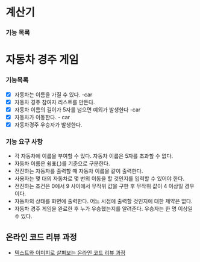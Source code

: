 # 계산기
### 기능 목록

# 자동차 경주 게임
### 기능목록
- [X] 자동차는 이름을 가질 수 있다. -car
- [X] 자동차 경주 참여자 리스트를 만든다.
- [X] 자동차 이름의 길이가 5자를 넘으면 예외가 발생한다 -car
- [X] 자동차가 이동한다. - car
- [X] 자동차경주 우승자가 발생한다.

### 기능 요구 사항
 - 각 자동차에 이름을 부여할 수 있다. 자동차 이름은 5자를 초과할 수 없다.
 - 자동차 이름은 쉼표(,)를 기준으로 구분한다.
 - 전진하는 자동차를 출력할 때 자동차 이름을 같이 출력한다.
 - 사용자는 몇 대의 자동차로 몇 번의 이동을 할 것인지를 입력할 수 있어야 한다.
 - 전진하는 조건은 0에서 9 사이에서 무작위 값을 구한 후 무작위 값이 4 이상일 경우이다.
 - 자동차의 상태를 화면에 출력한다. 어느 시점에 출력할 것인지에 대한 제약은 없다.
 - 자동차 경주 게임을 완료한 후 누가 우승했는지를 알려준다. 우승자는 한 명 이상일 수 있다.

## 온라인 코드 리뷰 과정
* [텍스트와 이미지로 살펴보는 온라인 코드 리뷰 과정](https://github.com/next-step/nextstep-docs/tree/master/codereview)